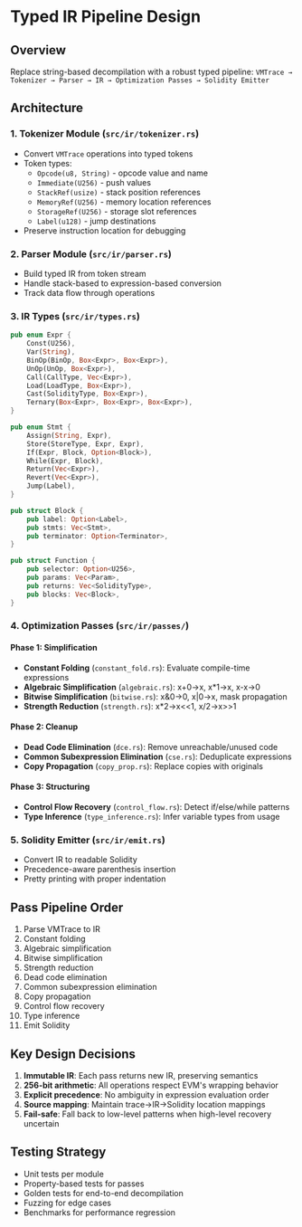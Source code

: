 # Typed IR Pipeline Design

## Overview

Replace string-based decompilation with a robust typed pipeline:
`VMTrace → Tokenizer → Parser → IR → Optimization Passes → Solidity Emitter`

## Architecture

### 1. Tokenizer Module (`src/ir/tokenizer.rs`)
- Convert `VMTrace` operations into typed tokens
- Token types:
  - `Opcode(u8, String)` - opcode value and name
  - `Immediate(U256)` - push values
  - `StackRef(usize)` - stack position references
  - `MemoryRef(U256)` - memory location references  
  - `StorageRef(U256)` - storage slot references
  - `Label(u128)` - jump destinations
- Preserve instruction location for debugging

### 2. Parser Module (`src/ir/parser.rs`)
- Build typed IR from token stream
- Handle stack-based to expression-based conversion
- Track data flow through operations

### 3. IR Types (`src/ir/types.rs`)

```rust
pub enum Expr {
    Const(U256),
    Var(String),
    BinOp(BinOp, Box<Expr>, Box<Expr>),
    UnOp(UnOp, Box<Expr>),
    Call(CallType, Vec<Expr>),
    Load(LoadType, Box<Expr>),
    Cast(SolidityType, Box<Expr>),
    Ternary(Box<Expr>, Box<Expr>, Box<Expr>),
}

pub enum Stmt {
    Assign(String, Expr),
    Store(StoreType, Expr, Expr),
    If(Expr, Block, Option<Block>),
    While(Expr, Block),
    Return(Vec<Expr>),
    Revert(Vec<Expr>),
    Jump(Label),
}

pub struct Block {
    pub label: Option<Label>,
    pub stmts: Vec<Stmt>,
    pub terminator: Option<Terminator>,
}

pub struct Function {
    pub selector: Option<U256>,
    pub params: Vec<Param>,
    pub returns: Vec<SolidityType>,
    pub blocks: Vec<Block>,
}
```

### 4. Optimization Passes (`src/ir/passes/`)

#### Phase 1: Simplification
- **Constant Folding** (`constant_fold.rs`): Evaluate compile-time expressions
- **Algebraic Simplification** (`algebraic.rs`): x+0→x, x*1→x, x-x→0
- **Bitwise Simplification** (`bitwise.rs`): x&0→0, x|0→x, mask propagation
- **Strength Reduction** (`strength.rs`): x*2→x<<1, x/2→x>>1

#### Phase 2: Cleanup  
- **Dead Code Elimination** (`dce.rs`): Remove unreachable/unused code
- **Common Subexpression Elimination** (`cse.rs`): Deduplicate expressions
- **Copy Propagation** (`copy_prop.rs`): Replace copies with originals

#### Phase 3: Structuring
- **Control Flow Recovery** (`control_flow.rs`): Detect if/else/while patterns
- **Type Inference** (`type_inference.rs`): Infer variable types from usage

### 5. Solidity Emitter (`src/ir/emit.rs`)
- Convert IR to readable Solidity
- Precedence-aware parenthesis insertion
- Pretty printing with proper indentation

## Pass Pipeline Order

1. Parse VMTrace to IR
2. Constant folding
3. Algebraic simplification  
4. Bitwise simplification
5. Strength reduction
6. Dead code elimination
7. Common subexpression elimination
8. Copy propagation
9. Control flow recovery
10. Type inference
11. Emit Solidity

## Key Design Decisions

1. **Immutable IR**: Each pass returns new IR, preserving semantics
2. **256-bit arithmetic**: All operations respect EVM's wrapping behavior
3. **Explicit precedence**: No ambiguity in expression evaluation order
4. **Source mapping**: Maintain trace→IR→Solidity location mappings
5. **Fail-safe**: Fall back to low-level patterns when high-level recovery uncertain

## Testing Strategy

- Unit tests per module
- Property-based tests for passes
- Golden tests for end-to-end decompilation
- Fuzzing for edge cases
- Benchmarks for performance regression